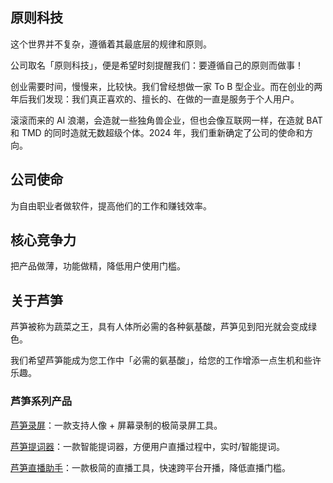 ## 原则科技

这个世界并不复杂，遵循着其最底层的规律和原则。

公司取名「原则科技」，便是希望时刻提醒我们：要遵循自己的原则而做事！

创业需要时间，慢慢来，比较快。我们曾经想做一家 To B 型企业。而在创业的两年后我们发现：我们真正喜欢的、擅长的、在做的一直是服务于个人用户。

滚滚而来的 AI 浪潮，会造就一些独角兽企业，但也会像互联网一样，在造就 BAT 和 TMD 的同时造就无数超级个体。2024 年，我们重新确定了公司的使命和方向。

## 公司使命

为自由职业者做软件，提高他们的工作和赚钱效率。

## 核心竞争力

把产品做薄，功能做精，降低用户使用门槛。

## 关于芦笋

芦笋被称为蔬菜之王，具有人体所必需的各种氨基酸，芦笋见到阳光就会变成绿色。

我们希望芦笋能成为您工作中「必需的氨基酸」，给您的工作增添一点生机和些许乐趣。

### 芦笋系列产品

[芦笋录屏](lusun.com)：一款支持人像 + 屏幕录制的极简录屏工具。

[芦笋提词器](tcq.lusun.com)：一款智能提词器，方便用户直播过程中，实时/智能提词。

[芦笋直播助手](live.lusun.com)：一款极简的直播工具，快速跨平台开播，降低直播门槛。
